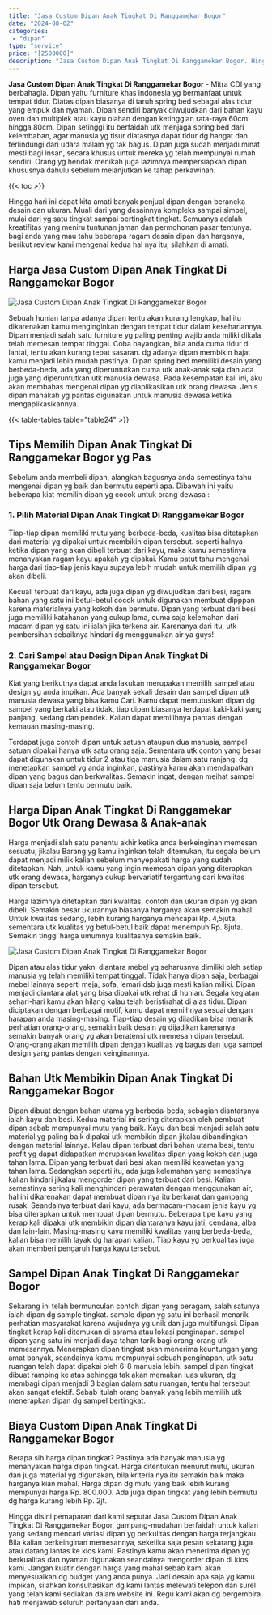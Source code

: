 ```yaml
---
title: "Jasa Custom Dipan Anak Tingkat Di Ranggamekar Bogor"
date: "2024-08-02"
categories:
 - "dipan"
type: "service"
price: "[2500000]"
description: "Jasa Custom Dipan Anak Tingkat Di Ranggamekar Bogor. Hingga disini pemaparan dari kami seputar Jasa Custom Dipan Anak Tingkat Di Ranggamekar Bogor, gampang-m..."
---
```


**Jasa Custom Dipan Anak Tingkat Di Ranggamekar Bogor** - Mitra CDI yang berbahagia. Dipan yaitu furniture khas indonesia yg bermanfaat untuk tempat tidur. Diatas dipan biasanya di taruh spring bed sebagai alas tidur yang empuk dan nyaman. Dipan sendiri banyak diwujudkan dari bahan kayu oven dan multiplek atau kayu olahan dengan ketinggian rata-raya 60cm hingga 80cm. Dipan setinggi itu berfaidah utk menjaga spring bed dari kelembaban, agar manusia yg tisur diatasnya dapat tidur dg hangat dan terlindungi dari udara malam yg tak bagus. Dipan juga sudah menjadi minat mesti bagi insan, secara khusus untuk mereka yg telah mempunyai rumah sendiri. Orang yg hendak menikah juga lazimnya mempersiapkan dipan khususnya dahulu sebelum melanjutkan ke tahap perkawinan.

{{< toc >}}

Hingga hari ini dapat kita amati banyak penjual dipan dengan beraneka desain dan ukuran. Muali dari yang desainnya kompleks sampai simpel, mulai dari yg satu tingkat sampai bertingkat tingkat. Semuanya adalah kreatifitas yang meniru tuntunan jaman dan permohonan pasar tentunya. bagi anda yang mau tahu beberapa ragam desain dipan dan harganya, berikut review kami mengenai kedua hal nya itu, silahkan di amati.

## Harga Jasa Custom Dipan Anak Tingkat Di Ranggamekar Bogor

![Jasa Custom Dipan Anak Tingkat Di Ranggamekar Bogor](/images/mebel/dipan-dewasa-005.jpg)

Sebuah hunian tanpa adanya dipan tentu akan kurang lengkap, hal itu dikarenakan kamu menginginkan dengan tempat tidur dalam kesehariannya. Dipan menjadi salah satu furniture yg paling penting wajib anda miliki dikala telah memesan tempat tinggal. Coba bayangkan, bila anda cuma tidur di lantai, tentu akan kurang tepat sasaran. dg adanya dipan membikin hajat kamu menjadi lebih mudah pastinya. Dipan spring bed memiliki desain yang berbeda-beda, ada yang diperuntutkan cuma utk anak-anak saja dan ada juga yang diperuntutkan utk manusia dewasa. Pada kesempatan kali ini, aku akan membahas mengenai dipan yg diaplikasikan utk orang dewasa. Jenis dipan manakah yg pantas digunakan untuk manusia dewasa ketika mengaplikasikannya.

{{< table-tables table="table24" >}}

## Tips Memilih Dipan Anak Tingkat Di Ranggamekar Bogor yg Pas

Sebelum anda membeli dipan, alangkah bagusnya anda semestinya tahu mengenai dipan yg baik dan bermutu seperti apa. Dibawah ini yaitu beberapa kiat memilih dipan yg cocok untuk orang dewasa :

### 1\. Pilih Material Dipan Anak Tingkat Di Ranggamekar Bogor

Tiap-tiap dipan memiliki mutu yang berbeda-beda, kualitas bisa ditetapkan dari material yg dipakai untuk membikin dipan tersebut. seperti halnya ketika dipan yang akan dibeli terbuat dari kayu, maka kamu semestinya menanyakan ragam kayu apakah yg dipakai. Kamu patut tahu mengenai harga dari tiap-tiap jenis kayu supaya lebih mudah untuk memilih dipan yg akan dibeli.

Kecuali terbuat dari kayu, ada juga dipan yg diwujudkan dari besi, ragam bahan yang satu ini betul-betul cocok untuk digunakan membuat dipppan karena materialnya yang kokoh dan bermutu. Dipan yang terbuat dari besi juga memiliki katahanan yang cukup lama, cuma saja kelemahan dari macam dipan yg satu ini ialah jika terkena air. Karenanya dari itu, utk pembersihan sebaiknya hindari dg menggunakan air ya guys!

### 2\. Cari Sampel atau Design Dipan Anak Tingkat Di Ranggamekar Bogor

Kiat yang berikutnya dapat anda lakukan merupakan memilih sampel atau design yg anda impikan. Ada banyak sekali desain dan sampel dipan utk manusia dewasa yang bisa kamu Cari. Kamu dapat memutuskan dipan dg sampel yang berkaki atau tidak, tiap dipan biasanya terdapat kaki-kaki yang panjang, sedang dan pendek. Kalian dapat memilihnya pantas dengan kemauan masing-masing.

Terdapat juga contoh dipan untuk satuan ataupun dua manusia, sampel satuan dipakai hanya utk satu orang saja. Sementara utk contoh yang besar dapat digunakan untuk tidur 2 atau tiga manusia dalam satu ranjang. dg menetapkan sampel yg anda inginkan, pastinya kamu akan mendapatkan dipan yang bagus dan berkwalitas. Semakin ingat, dengan meihat sampel dipan saja belum tentu bermutu baik.

## Harga Dipan Anak Tingkat Di Ranggamekar Bogor Utk Orang Dewasa & Anak-anak

Harga menjadi slah satu penentu akhir ketika anda berkeinginan memesan sesuatu, jikalau Barang yg kamu inginkan telah ditemukan, itu segala belum dapat menjadi milik kalian sebelum menyepakati harga yang sudah ditetapkan. Nah, untuk kamu yang ingin memesan dipan yang diterapkan utk orang dewasa, harganya cukup bervariatif tergantung dari kwalitas dipan tersebut.

Harga lazimnya ditetapkan dari kwalitas, contoh dan ukuran dipan yg akan dibeli. Semakin besar ukurannya biasanya harganya akan semakin mahal. Untuk kwalitas sedang, lebih kurang harganya mencapai Rp. 4,5juta, sementara utk kualitas yg betul-betul baik dapat menempuh Rp. 8juta. Semakin tinggi harga umumnya kualitasnya semakin baik.

![Jasa Custom Dipan Anak Tingkat Di Ranggamekar Bogor](/images/mebel/dipan-anak-015.jpg)

Dipan atau alas tidur yakni diantara mebel yg seharusnya dimiliki oleh setiap manusia yg telah memiliki tempat tinggal. Tidak hanya dipan saja, berbagai mebel lainnya seperti meja, sofa, lemari dsb juga mesti kalian miliki. Dipan menjadi diantara alat yang bisa dipakai utk rehat di hunian. Segala kegiatan sehari-hari kamu akan hilang kalau telah beristirahat di alas tidur. Dipan diciptakan dengan berbagai motif, kamu dapat memiihnya sesuai dengan harapan anda masing-masing. Tiap-tiap desain yg dijadikan bisa menarik perhatian orang-orang, semakin baik desain yg dijadikan karenanya semakin banyak orang yg akan beratensi utk memesan dipan tersebut. Orang-orang akan memilih dipan dengan kualitas yg bagus dan juga sampel design yang pantas dengan keinginannya.

## Bahan Utk Membikin Dipan Anak Tingkat Di Ranggamekar Bogor

Dipan dibuat dengan bahan utama yg berbeda-beda, sebagian diantaranya ialah kayu dan besi. Kedua material ini sering diterapkan oleh pembuat dipan sebab mempunyai mutu yang baik. Kayu dan besi menjadi salah satu material yg paling baik dipakai utk membikin dipan jikalau dibandingkan dengan material lainnya. Kalau dipan terbuat dari bahan utama besi, tentu profit yg dapat didapatkan merupakan kwalitas dipan yang kokoh dan juga tahan lama. Dipan yang terbuat dari besi akan memiliki keawetan yang tahan lama. Sedangkan seperti itu, ada juga kelemahan yang semestinya kalian hindari jikalau mengorder dipan yang terbuat dari besi. Kalian semestinya sering kali menghindari perawatan dengan menggunakan air, hal ini dikarenakan dapat membuat dipan nya itu berkarat dan gampang rusak. Seandainya terbuat dari kayu, ada bermacam-macam jenis kayu yg bisa diterapkan untuk membuat dipan bermutu. Beberapa tipe kayu yang kerap kali dipakai utk membikin dipan diantaranya kayu jati, cendana, alba dan lain-lain. Masing-masing kayu memiliki kwalitas yang berbeda-beda, kalian bisa memilih layak dg harapan kalian. Tiap kayu yg berkualitas juga akan memberi pengaruh harga kayu tersebut.

## Sampel Dipan Anak Tingkat Di Ranggamekar Bogor

Sekarang ini telah bermunculan contoh dipan yang beragam, salah satunya ialah dipan dg sample tingkat. sample dipan yg satu ini berhasil menarik perhatian masyarakat karena wujudnya yg unik dan juga multifungsi. Dipan tingkat kerap kali ditemukan di asrama atau lokasi penginapan. sampel dipan yang satu ini menjadi daya tahan tarik bagi orang-orang utk memesannya. Menerapkan dipan tingkat akan menerima keuntungan yang amat banyak, seandainya kamu mempunyai sebuah penginapan, utk satu ruangan telah dapat dipakai oleh 6-8 manusia lebih. sampel dipan tingkat dibuat ramping ke atas sehingga tak akan memakan luas ukuran, dg membagi dipan menjadi 3 bagian dalam satu ruangan, tentu hal tersebut akan sangat efektif. Sebab itulah orang banyak yang lebih memilih utk menerapkan dipan dg sampel bertingkat.

## Biaya Custom Dipan Anak Tingkat Di Ranggamekar Bogor

Berapa sih harga dipan tingkat? Pastinya ada banyak manusia yg menanyakan harga dipan tingkat. Harga ditentukan menurut mutu, ukuran dan juga material yg digunakan, bila kriteria nya itu semakin baik maka harganya kian mahal. Harga dipan dg mutu yang baik lebih kurang mempunyai harga Rp. 800.000. Ada juga dipan tingkat yang lebih bermutu dg harga kurang lebih Rp. 2jt.

Hingga disini pemaparan dari kami seputar Jasa Custom Dipan Anak Tingkat Di Ranggamekar Bogor, gampang-mudahan berfaidah untuk kalian yang sedang mencari variasi dipan yg berkulitas dengan harga terjangkau. Bila kalian berkeinginan memesannya, seketika saja pesan sekarang juga atau datang lantas ke kios kami. Pastinya kamu akan menerima dipan yg berkualitas dan nyaman digunakan seandainya mengorder dipan di kios kami. Jangan kuatir dengan harga yang mahal sebab kami akan menyesuaikan dg budget yang anda punya. Jadi desain apa saja yg kamu impikan, silahkan konsultasikan dg kami lantas melewati telepon dan surel yang telah kami sediakan dalam website ini. Regu kami akan dg bergembira hati menjawab seluruh pertanyaan dari anda.
